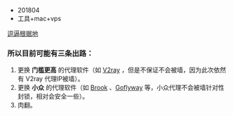 * 201804
* 工具+mac+vps



[逗逼根据地](https://doub.io/)

### 所以目前可能有三条出路：

1. 更换 **门槛更高** 的代理软件（如 [V2ray](https://v2ray.com/) ，但是不保证不会被墙，因为此次依然有 V2ray 代理IP被墙）。
2. 更换 **小众** 的代理软件（如 [Brook](https://doub.io/brook-jc4/) 、[Goflyway](https://doub.io/goflyway-jc1/) 等，小众代理不会被墙针对性封锁，相对会安全一些）。
3. 肉翻。






